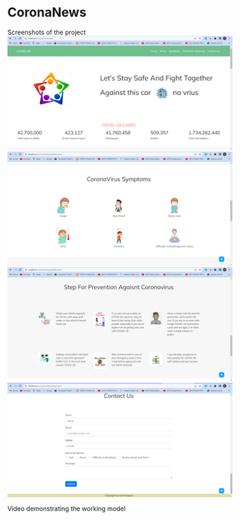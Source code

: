 ﻿# CoronaNews
 Screenshots of the project
![alt text]( https://github.com/AmitKapor/CoronaNews/blob/master/Screenshots/ss1.jpg?raw=true)
![alt text](https://github.com/AmitKapor/CoronaNews/blob/master/Screenshots/ss2.jpg?raw=true)
![alt text](https://github.com/AmitKapor/CoronaNews/blob/master/Screenshots/ss3.jpg?raw=true)
![alt text](https://github.com/AmitKapor/CoronaNews/blob/master/Screenshots/ss4.jpg?raw=true)

Video demonstrating the working model

